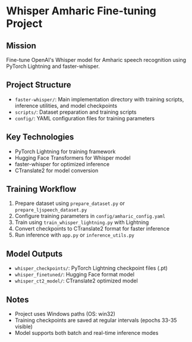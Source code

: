 # Whisper Amharic Fine-tuning Project

## Mission
Fine-tune OpenAI's Whisper model for Amharic speech recognition using PyTorch Lightning and faster-whisper.

## Project Structure
- `faster-whisper/`: Main implementation directory with training scripts, inference utilities, and model checkpoints
- `scripts/`: Dataset preparation and training scripts
- `config/`: YAML configuration files for training parameters

## Key Technologies
- PyTorch Lightning for training framework
- Hugging Face Transformers for Whisper model
- faster-whisper for optimized inference
- CTranslate2 for model conversion

## Training Workflow
1. Prepare dataset using `prepare_dataset.py` or `prepare_ljspeech_dataset.py`
2. Configure training parameters in `config/amharic_config.yaml`
3. Train using `train_whisper_lightning.py` with Lightning
4. Convert checkpoints to CTranslate2 format for faster inference
5. Run inference with `app.py` or `inference_utils.py`

## Model Outputs
- `whisper_checkpoints/`: PyTorch Lightning checkpoint files (.pt)
- `whisper_finetuned/`: Hugging Face format model
- `whisper_ct2_model/`: CTranslate2 optimized model

## Notes
- Project uses Windows paths (OS: win32)
- Training checkpoints are saved at regular intervals (epochs 33-35 visible)
- Model supports both batch and real-time inference modes